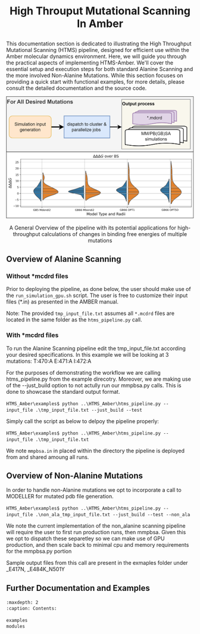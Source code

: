 # <p style="text-align: center;">High Throuput Mutational Scanning In Amber </p>

This documentation section is dedicated to illustrating the High Throughput Mutational Scanning (HTMS) pipeline, designed for efficient use within the Amber molecular dynamics environment. Here, we will guide you through the practical aspects of implementing HTMS-Amber. We'll cover the essential setup and execution steps for both standard Alanine Scanning and the more involved Non-Alanine Mutations. While this section focuses on providing a quick start with functional examples, for more details, please consult the detailed documentation and the source code.

![](_static/TOC.png)
<p style="text-align: center;">A General Overview of the pipeline with its potential applications for high-throughput calculations of changes in binding free energies of multiple mutations</p>

## Overview of Alanine Scanning

### Without *mcdrd files
Prior to deploying the pipeline, as done below, the user should make use of the `run_simulation_gpu.sh` script. The user is free to customize their input files (*.in) as presented in the AMBER manual.

Note: The provided `tmp_input_file.txt` assumes all `*.mcdrd` files are located in the same folder as the `htms_pipeline.py` call.

### With *mcdrd files

To run the Alanine Scanning pipeline edit the tmp_input_file.txt according your desired specifications. In this example we will be looking at 3 mutations: T:470:A E:471:A I:472:A

For the purposes of demonstrating the workflow we are calling htms_pipeline.py from the example direcotry. Moreover, we are making use of the --just_build option to not actully run our mmpbsa.py calls. This is done to showcase the standard output format.

`HTMS_Amber\examples$ python ..\HTMS_Amber\htms_pipeline.py --input_file .\tmp_input_file.txt --just_build --test`

Simply call the script as below to delpoy the pipeline properly:

`HTMS_Amber\examples$ python ..\HTMS_Amber\htms_pipeline.py --input_file .\tmp_input_file.txt`

We note `mmpbsa.in` in placed within the directory the pipeline is deployed from and shared amoung all runs.


## Overview of Non-Alanine Mutations

In order to handle non-Alanine mutations we opt to incorporate a call to MODELLER for mutated pdb file generation.

`HTMS_Amber\examples$ python ..\HTMS_Amber\htms_pipeline.py --input_file .\non_ala_tmp_input_file.txt --just_build --test --non_ala`

We note the current implementation of the non_alanine scanning pipeline will require the user to first run production runs, then mmpbsa. Given this we opt to dispatch these separetley so we can make use of GPU production, and then scale back to minimal cpu and memory requirements for the mmpbsa.py portion

Sample output files from this call are present in the exmaples folder under _E417N, _E484K_N501Y

## Further Documentation and Examples 

```{toctree}
:maxdepth: 2
:caption: Contents:

examples
modules